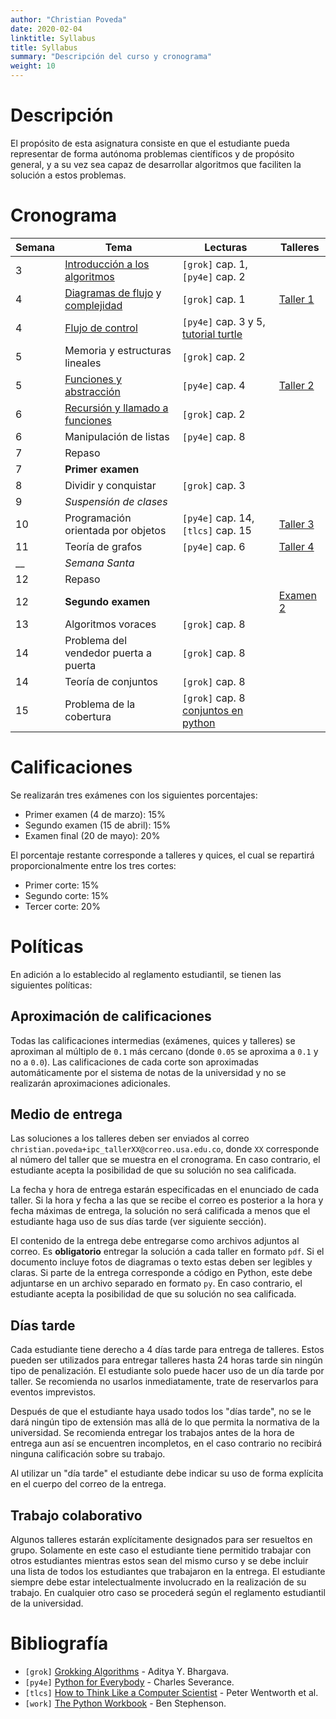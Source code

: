 ```yaml
---
author: "Christian Poveda"
date: 2020-02-04
linktitle: Syllabus
title: Syllabus
summary: "Descripción del curso y cronograma"
weight: 10
---
```


# Descripción

El propósito de esta asignatura consiste en que el estudiante pueda representar
de forma autónoma problemas científicos y de propósito general, y a su vez sea
capaz de desarrollar algoritmos que faciliten la solución a estos problemas.

# Cronograma

Semana  | Tema                                       | Lecturas                                    | Talleres                    |
------- |------------------------------------------- | ------------------------------------------- | --------------------------- |
3       | [Introducción a los algoritmos][1]         | `[grok]` cap. 1, `[py4e]` cap. 2            |                             |
4       | [Diagramas de flujo][2] y [complejidad][3] | `[grok]` cap. 1                             | [Taller 1](../hw/taller01/) |
4       | [Flujo de control][4]                      | `[py4e]` cap. 3 y 5, [tutorial turtle][dwt] |                             |
5       | Memoria y estructuras lineales             | `[grok]` cap. 2                             |                             |
5       | [Funciones y abstracción][5]               | `[py4e]` cap. 4                             | [Taller 2](../hw/taller02/) |
6       | [Recursión y llamado a funciones][6]       | `[grok]` cap. 2                             |                             |
6       | Manipulación de listas                     | `[py4e]` cap. 8                             |                             |
7       | Repaso                                     |                                             |                             |
7       | __Primer examen__                          |                                             |                             |
8       | Dividir y conquistar                       | `[grok]` cap. 3                             |                             |
9       | _Suspensión de clases_                     |                                             |                             |
10      | Programación orientada por objetos         | `[py4e]` cap. 14, `[tlcs]` cap. 15          | [Taller 3](../hw/taller03/) |
11      | Teoría de grafos                           | `[py4e]` cap. 6                             | [Taller 4](../hw/taller04/) |
__      | _Semana Santa_                             |                                             |                             |
12      | Repaso                                     |                                             |                             |
12      | __Segundo examen__                         |                                             | [Examen 2](../hw/examen02/) |
13      | Algoritmos voraces                         | `[grok]` cap. 8                             |                             |
14      | Problema del vendedor puerta a puerta      | `[grok]` cap. 8                             |                             |
14      | Teoría de conjuntos                        | `[grok]` cap. 8                             |                             |
15      | Problema de la cobertura                   | `[grok]` cap. 8 [conjuntos en python][set]  |                             |

[1]: ../slides/primeros_pasos.pdf
[2]: ../slides/diagramas_de_flujo.pdf
[3]: ../slides/complejidad.pdf
[4]: ../slides/flujo_de_control.pdf
[5]: ../notes/funciones
[6]: ../notes/recursion
[dwt]: https://opentechschool.github.io/python-beginners/en/simple_drawing.html
[set]: https://docs.python.org/3/tutorial/datastructures.html#sets

# Calificaciones

Se realizarán tres exámenes con los siguientes porcentajes:

- Primer examen (4 de marzo): 15%
- Segundo examen (15 de abril): 15%
- Examen final (20 de mayo): 20%

El porcentaje restante corresponde a talleres y quices, el cual se repartirá
proporcionalmente entre los tres cortes:

- Primer corte: 15%
- Segundo corte: 15%
- Tercer corte: 20%

# Políticas

En adición a lo establecido al reglamento estudiantil, se tienen las siguientes
políticas:

## Aproximación de calificaciones

Todas las calificaciones intermedias (exámenes, quices y talleres) se
aproximan al múltiplo de `0.1` más cercano (donde `0.05` se aproxima a `0.1` y
no a `0.0`). Las calificaciones de cada corte son aproximadas automáticamente
por el sistema de notas de la universidad y no
se realizarán aproximaciones adicionales.

## Medio de entrega

Las soluciones a los talleres deben ser enviados al correo
`christian.poveda+ipc_tallerXX@correo.usa.edu.co`, donde `XX` corresponde al número
del taller que se muestra en el cronograma. En caso contrario, el estudiante
acepta la posibilidad de que su solución no sea calificada.

La fecha y hora de entrega estarán especificadas en el enunciado de cada
taller. Si la hora y fecha a las que se recibe el correo es posterior a la hora
y fecha máximas de entrega, la solución no será calificada a menos que el
estudiante haga uso de sus días tarde (ver siguiente sección).

El contenido de la entrega debe entregarse como archivos adjuntos al correo. Es
__obligatorio__ entregar la solución a cada taller en formato `pdf`. Si el
documento incluye fotos de diagramas o texto estas deben ser legibles y claras.
Si parte de la entrega corresponde a código en Python, este debe adjuntarse en
un archivo separado en formato `py`. En caso contrario, el estudiante acepta la
posibilidad de que su solución no sea calificada.

## Días tarde

Cada estudiante tiene derecho a 4 días tarde para entrega de talleres. Estos
pueden ser utilizados para entregar talleres hasta 24 horas tarde sin ningún tipo
de penalización. El estudiante solo puede hacer uso de un día tarde por taller.
Se recomienda no usarlos inmediatamente, trate de reservarlos para eventos
imprevistos.

Después de que el estudiante haya usado todos los "días tarde", no se le dará
ningún tipo de extensión mas allá de lo que permita la normativa de la
universidad. Se recomienda entregar los trabajos antes de la hora de entrega
aun así se encuentren incompletos, en el caso contrario no recibirá ninguna
calificación sobre su trabajo.

Al utilizar un "día tarde" el estudiante debe indicar su uso de forma
explícita en el cuerpo del correo de la entrega.

## Trabajo colaborativo

Algunos talleres estarán explícitamente designados para ser resueltos en grupo.
Solamente en este caso el estudiante tiene permitido trabajar con otros
estudiantes mientras estos sean del mismo curso y se debe incluir una lista de
todos los estudiantes que trabajaron en la entrega. El estudiante siempre debe
estar intelectualmente involucrado en la realización de su trabajo. En
cualquier otro caso se procederá según el reglamento estudiantil de la
universidad.

# Bibliografía

- `[grok]` [Grokking Algorithms](https://www.manning.com/books/grokking-algorithms) - Aditya Y. Bhargava.
- `[py4e]` [Python for Everybody](https://books.trinket.io/pfe/) - Charles Severance.
- `[tlcs]` [How to Think Like a Computer Scientist](http://openbookproject.net/thinkcs/python/english3e/) - Peter Wentworth et al.
- `[work]` [The Python Workbook](https://www.springer.com/gp/book/9783319385617) - Ben Stephenson.

